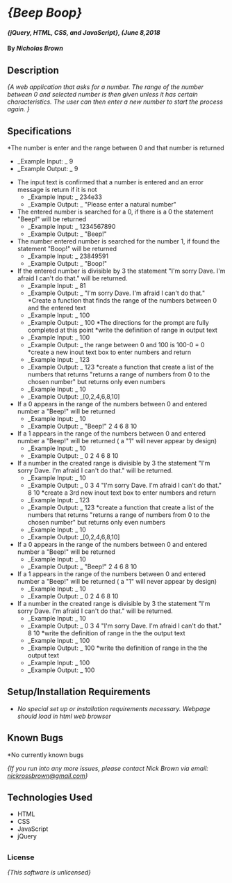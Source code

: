 # _{Beep Boop}_

#### _{jQuery, HTML, CSS, and JavaScript}, (June 8,2018_

#### By _**Nicholas Brown**_

## Description
_{A web application that asks for a number. The range of the number between 0 and selected number is then given unless it has certain characteristics. The user can then enter a new number to start the process again. }_

## Specifications

*The number is enter and the range between 0 and that number is returned
  - _Example Input: _ 9
  - _Example Output: _ 9
* The input text is confirmed that a number is entered and an error message is return if it is not
  - _Example Input: _ 234e33
  - _Example Output: _ "Please enter a natural number"
* The entered number is searched for a 0, if there is a 0 the statement "Beep!" will be returned
  - _Example Input: _ 1234567890
  - _Example Output: _ "Beep!"
* The number entered number is searched for the number 1, if found the statement "Boop!" will be returned
  - _Example Input: _ 23849591
  - _Example Output: _ "Boop!"    
* If the entered number is divisible by 3 the statement "I'm sorry Dave. I'm afraid I can't do that." will be returned.
  - _Example Input: _ 81
  - _Example Output: _ "I'm sorry Dave. I'm afraid I can't do that."
*Create a function that finds the range of the numbers between 0 and the entered text
  - _Example Input: _ 100
  - _Example Output: _ 100
*The directions for the prompt are fully completed at this point
*write the definition of range in output text
  - _Example Input: _ 100
  - _Example Output: _ the range between 0 and 100 is 100-0 = 0
*create a new inout text box to enter numbers and return
  - _Example Input: _ 123
  - _Example Output: _ 123
*create a function that create a list of the numbers that returns "returns a range of numbers from 0 to the chosen number" but returns only even numbers
  - _Example Input: _ 10
  - _Example Output: _[0,2,4,6,8,10]
* If a 0 appears in the range of the numbers between 0 and entered number a "Beep!" will be returned
  - _Example Input: _ 10
  - _Example Output: _ "Beep!" 2 4 6 8 10
* If a 1 appears in the range of the numbers between 0 and entered number a "Beep!" will be returned ( a "1" will never appear by design)
  - _Example Input: _ 10
  - _Example Output: _ 0 2 4 6 8 10    
* If a number in the created range is divisible by 3 the statement "I'm sorry Dave. I'm afraid I can't do that." will be returned.
  - _Example Input: _ 10
  - _Example Output: _ 0 3 4 "I'm sorry Dave. I'm afraid I can't do that." 8 10
*create a 3rd new inout text box to enter numbers and return
  - _Example Input: _ 123
  - _Example Output: _ 123
*create a function that create a list of the numbers that returns "returns a range of numbers from 0 to the chosen number" but returns only even numbers
  - _Example Input: _ 10
  - _Example Output: _[0,2,4,6,8,10]
* If a 0 appears in the range of the numbers between 0 and entered number a "Beep!" will be returned
  - _Example Input: _ 10
  - _Example Output: _ "Beep!" 2 4 6 8 10
* If a 1 appears in the range of the numbers between 0 and entered number a "Beep!" will be returned ( a "1" will never appear by design)
  - _Example Input: _ 10
  - _Example Output: _ 0 2 4 6 8 10    
* If a number in the created range is divisible by 3 the statement "I'm sorry Dave. I'm afraid I can't do that." will be returned.
  - _Example Input: _ 10
  - _Example Output: _ 0 3 4 "I'm sorry Dave. I'm afraid I can't do that." 8 10
*write the definition of range in the the output text
  - _Example Input: _ 100
  - _Example Output: _ 100
*write the definition of range in the the output text
  - _Example Input: _ 100
  - _Example Output: _ 100



## Setup/Installation Requirements

* _No special set up or installation requirements necessary. Webpage should load in html web browser_

## Known Bugs

*No currently known bugs

_{If you run into any more issues, please contact Nick Brown via email:
nickrossbrown@gmail.com}_

## Technologies Used
* HTML
* CSS
* JavaScript
* jQuery
##
### License
_{This software is unlicensed}_
